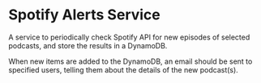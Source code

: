 # Spotify Alerts Service

A service to periodically check Spotify API for new episodes of selected podcasts, and store the results in a DynamoDB.

When new items are added to the DynamoDB, an email should be sent to specified users, telling them about the details of the new podcast(s).
